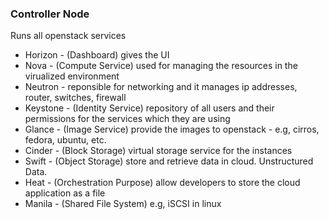 ### Controller Node

Runs all openstack services

* Horizon - (Dashboard) gives the UI
* Nova - (Compute Service) used for managing the resources in the virualized environment
* Neutron - reponsible for networking and it manages ip addresses, router, switches, firewall
* Keystone - (Identity Service) repository of all users and their permissions for the services which they are using
* Glance - (Image Service) provide the images to openstack - e.g, cirros, fedora, ubuntu, etc. 
* Cinder - (Block Storage) virtual storage service for the instances
* Swift - (Object Storage) store and retrieve data in cloud. Unstructured Data.
* Heat - (Orchestration Purpose) allow developers to store the cloud application as a file
* Manila - (Shared File System) e.g, iSCSI in linux

